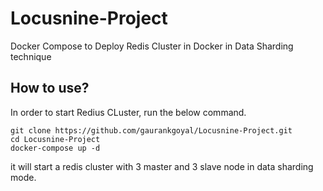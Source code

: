 # Locusnine-Project

Docker Compose to Deploy Redis Cluster in Docker in Data Sharding technique

## How to use?
In order to start Redius CLuster, run the below command.

```
git clone https://github.com/gaurankgoyal/Locusnine-Project.git
cd Locusnine-Project
docker-compose up -d
```

it will start a redis cluster with 3 master and 3 slave node in data sharding mode.
